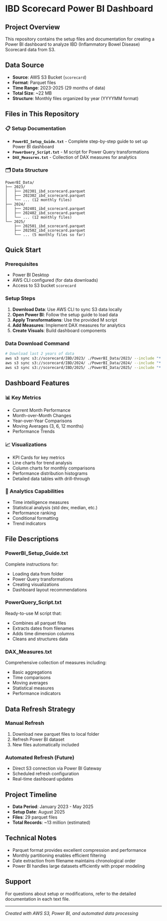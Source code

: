 # IBD Scorecard Power BI Dashboard

## Project Overview
This repository contains the setup files and documentation for creating a Power BI dashboard to analyze IBD (Inflammatory Bowel Disease) Scorecard data from S3.

## Data Source
- **Source**: AWS S3 Bucket (`scorecard`)
- **Format**: Parquet files
- **Time Range**: 2023-2025 (29 months of data)
- **Total Size**: ~22 MB
- **Structure**: Monthly files organized by year (YYYYMM format)

## Files in This Repository

### 📋 Setup Documentation
- **`PowerBI_Setup_Guide.txt`** - Complete step-by-step guide to set up Power BI dashboard
- **`PowerQuery_Script.txt`** - M script for Power Query transformations
- **`DAX_Measures.txt`** - Collection of DAX measures for analytics

### 🗂️ Data Structure
```
PowerBI_Data/
├── 2023/
│   ├── 202301_ibd_scorecard.parquet
│   ├── 202302_ibd_scorecard.parquet
│   └── ... (12 monthly files)
├── 2024/
│   ├── 202401_ibd_scorecard.parquet
│   ├── 202402_ibd_scorecard.parquet
│   └── ... (12 monthly files)
└── 2025/
    ├── 202501_ibd_scorecard.parquet
    ├── 202502_ibd_scorecard.parquet
    └── ... (5 monthly files so far)
```

## Quick Start

### Prerequisites
- Power BI Desktop
- AWS CLI configured (for data downloads)
- Access to S3 bucket `scorecard`

### Setup Steps
1. **Download Data**: Use AWS CLI to sync S3 data locally
2. **Open Power BI**: Follow the setup guide to load data
3. **Apply Transformations**: Use the provided M script
4. **Add Measures**: Implement DAX measures for analytics
5. **Create Visuals**: Build dashboard components

### Data Download Command
```bash
# Download last 2 years of data
aws s3 sync s3://scorecard/IBD/2023/ ./PowerBI_Data/2023/ --include "*.parquet"
aws s3 sync s3://scorecard/IBD/2024/ ./PowerBI_Data/2024/ --include "*.parquet"
aws s3 sync s3://scorecard/IBD/2025/ ./PowerBI_Data/2025/ --include "*.parquet"
```

## Dashboard Features

### 📊 Key Metrics
- Current Month Performance
- Month-over-Month Changes
- Year-over-Year Comparisons
- Moving Averages (3, 6, 12 months)
- Performance Trends

### 📈 Visualizations
- KPI Cards for key metrics
- Line charts for trend analysis
- Column charts for monthly comparisons
- Performance distribution histograms
- Detailed data tables with drill-through

### 🎯 Analytics Capabilities
- Time intelligence measures
- Statistical analysis (std dev, median, etc.)
- Performance ranking
- Conditional formatting
- Trend indicators

## File Descriptions

### PowerBI_Setup_Guide.txt
Complete instructions for:
- Loading data from folder
- Power Query transformations
- Creating visualizations
- Dashboard layout recommendations

### PowerQuery_Script.txt
Ready-to-use M script that:
- Combines all parquet files
- Extracts dates from filenames
- Adds time dimension columns
- Cleans and structures data

### DAX_Measures.txt
Comprehensive collection of measures including:
- Basic aggregations
- Time comparisons
- Moving averages
- Statistical measures
- Performance indicators

## Data Refresh Strategy

### Manual Refresh
1. Download new parquet files to local folder
2. Refresh Power BI dataset
3. New files automatically included

### Automated Refresh (Future)
- Direct S3 connection via Power BI Gateway
- Scheduled refresh configuration
- Real-time dashboard updates

## Project Timeline
- **Data Period**: January 2023 - May 2025
- **Setup Date**: August 2025
- **Files**: 29 parquet files
- **Total Records**: ~13 million (estimated)

## Technical Notes
- Parquet format provides excellent compression and performance
- Monthly partitioning enables efficient filtering
- Date extraction from filename maintains chronological order
- Power BI handles large datasets efficiently with proper modeling

## Support
For questions about setup or modifications, refer to the detailed documentation in each text file.

---
*Created with AWS S3, Power BI, and automated data processing*
